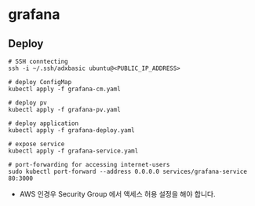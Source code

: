 # grafana


Deploy
---------------

```
# SSH conntecting
ssh -i ~/.ssh/adxbasic ubuntu@<PUBLIC_IP_ADDRESS>

# deploy ConfigMap
kubectl apply -f grafana-cm.yaml

# deploy pv
kubectl apply -f grafana-pv.yaml

# deploy application
kubectl apply -f grafana-deploy.yaml

# expose service
kubectl apply -f grafana-service.yaml

# port-forwarding for accessing internet-users
sudo kubectl port-forward --address 0.0.0.0 services/grafana-service 80:3000  
```

- AWS 인경우 Security Group 에서 액세스 허용 설정을 해야 합니다.
